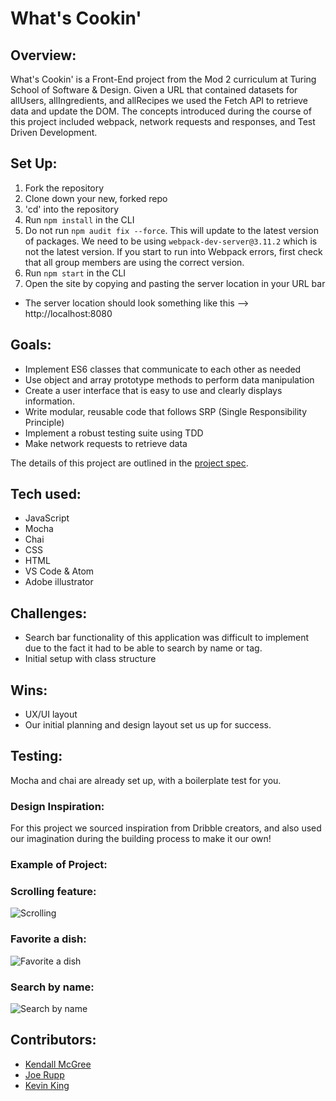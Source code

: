 # What's Cookin'

## Overview:

What's Cookin' is a Front-End project from the Mod 2 curriculum at Turing School of Software & Design. Given a URL that contained datasets for allUsers, allIngredients, and allRecipes we used the Fetch API to retrieve data and update the DOM. The concepts introduced during the course of this project included webpack, network requests and responses, and Test Driven Development.

## Set Up:
1. Fork the repository
2. Clone down your new, forked repo
3. 'cd' into the repository
4. Run `npm install` in the CLI
5. Do not run `npm audit fix --force`. This will update to the latest version of packages. We need to be using `webpack-dev-server@3.11.2` which is not the latest version. If you start to run into Webpack errors, first check that all group members are using the correct version.
6. Run `npm start` in the CLI
7. Open the site by copying and pasting the server location in your URL bar
  - The server location should look something like this --> http://localhost:8080

## Goals:

- Implement ES6 classes that communicate to each other as needed
- Use object and array prototype methods to perform data manipulation
- Create a user interface that is easy to use and clearly displays information.
- Write modular, reusable code that follows SRP (Single Responsibility Principle)
- Implement a robust testing suite using TDD
- Make network requests to retrieve data

The details of this project are outlined in the <a href="https://frontend.turing.edu/projects/What%27sCookin-PartOne.html" target="\__blank">project spec</a>.

## Tech used:
- JavaScript
- Mocha
- Chai
- CSS
- HTML
- VS Code & Atom
- Adobe illustrator

## Challenges:
- Search bar functionality of this application was difficult to implement due to the fact it had to be able to search by name or tag.
- Initial setup with class structure

## Wins:
- UX/UI layout
- Our initial planning and design layout set us up for success.

## Testing:
Mocha and chai are already set up, with a boilerplate test for you.

### Design Inspiration:
For this project we sourced inspiration from Dribble creators, and also used our imagination during the building process to make it our own!

### Example of Project:
### Scrolling feature:
![Scrolling](https://media2.giphy.com/media/U2Cd38gV8vtMMJy6RG/giphy.gif)
### Favorite a dish:
![Favorite a dish](https://media2.giphy.com/media/b0Tto5Zxl8mjSDU7R4/giphy.gif)
### Search by name:
![Search by name](https://media0.giphy.com/media/EL6ueNVE7rktRRUCcm/giphy.gif)

## Contributors:
- [Kendall McGree](https://github.com/kendallm360)
- [Joe Rupp](https://github.com/JoeRupp)
- [Kevin King](https://github.com/King13k)
